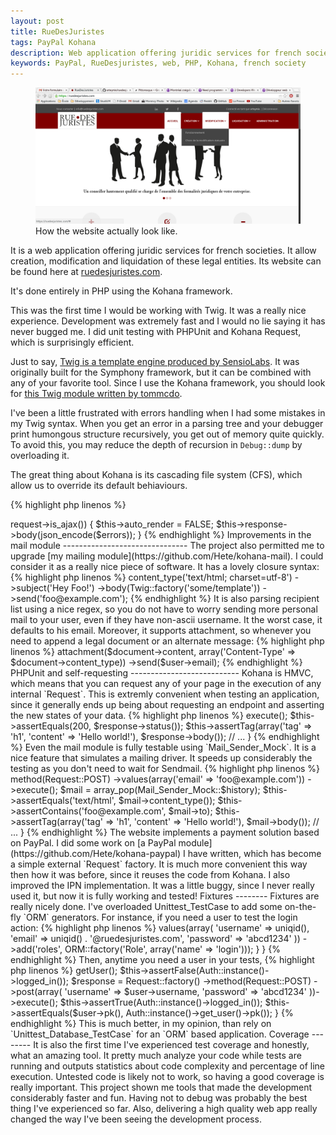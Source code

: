 ```yaml
---
layout: post
title: RueDesJuristes
tags: PayPal Kohana
description: Web application offering juridic services for french societies.
keywords: PayPal, RueDesjuristes, web, PHP, Kohana, french society
---
```


<figure class="thumbnail">
    <img class="img-responsive" src="/assets/img/ruedesjuristes.png"/>
    <figcaption class="caption">How the website actually look like.</figcaption>
</figure>

It is a web application offering juridic services for french societies. It allow
creation, modification and liquidation of these legal entities. Its website can
be found here at [ruedesjuristes.com](//ruedesjuristes.com).

It's done entirely in PHP using the Kohana framework.

This was the first time I would be working with Twig. It was a really nice
experience. Development was extremely fast and I would no lie saying it has
never bugged me. I did unit testing with PHPUnit and Kohana Request, which is
surprisingly efficient.

Just to say, [Twig is a template engine produced by SensioLabs](http://twig.sensiolabs.org).
It was originally built for the Symphony framework, but it can be combined with
any of your favorite tool. Since I use the Kohana framework, you should look for
[this Twig module written by tommcdo](https://github.com/tommcdo/kohana-twig).

I've been a little frustrated with errors handling when I had some mistakes in
my Twig syntax. When you get an error in a parsing tree and your debugger print
humongous structure recursively, you get out of memory quite quickly. To avoid
this, you may reduce the depth of recursion in `Debug::dump` by overloading
it.

The great thing about Kohana is its cascading file system (CFS), which allow us
to override its default behiaviours.

{% highlight php linenos %}
<?php

defined('SYSPATH') or die('No direct script access.');

class Debug extends Kohana_Debug {

    /**
     * Reducing the default $depth from 10 to 2 to avoid reaching memory limit.
     */
    public static function dump($value, $length = 128, $depth = 2) {

        return parent::dump($value, $length, $depth);
    }
}
{% endhighlight %}

If you work with light templates, you should be fine with the default depth. It
is something to consider only if you reach the memory limit.

[JSON](http://json.org) really saved me here! The website collects an big amount
of data to proceed the legal formalities. User have to submit forms with around
60 inputs. All the data are serialized once using `json_encode`. I used the
`ORM::filters` feature to serialize the data on need.

Form can also be submitted in ajax. To do so, you may use `Request::is_ajax`
and disable template rendering by setting `Request::$auto_render` to `FALSE`.
I usually encode `ORM_Validation_Exception` errors if anything
wrong happen: they are well structured and translated, so it becomes a charm to
map errors to input!

{% highlight php linenos %}
<?php

if ($this->request->is_ajax()) {

    $this->auto_render = FALSE;

    $this->response->body(json_encode($errors));
}
{% endhighlight %}

Improvements in the mail module
-------------------------------
The project also permitted me to upgrade
[my mailing module](https://github.com/Hete/kohana-mail). I could consider it as
a really nice piece of software. It has a lovely closure syntax:

{% highlight php linenos %}
<?php

Mailer::factory()
    ->content_type('text/html; charset=utf-8')
    ->subject('Hey Foo!')
    ->body(Twig::factory('some/template'))
    ->send('foo@example.com');
{% endhighlight %}

It is also parsing recipient list using a nice regex, so you do not have to
worry sending more personal mail to your user, even if they have non-ascii
username. It the worst case, it defaults to his email.

Moreover, it supports attachment, so whenever you need to append a legal
document or an alternate message:

{% highlight php linenos %}
<?php

Mailer::factory()
    ->attachment($document->content, array('Content-Type' => $document->content_type))
    ->send($user->email);
{% endhighlight %}

PHPUnit and self-requesting
---------------------------
Kohana is HMVC, which means that you can request any of your page in the
execution of any internal `Request`. This is extremly convenient when
testing an application, since it generally ends up being about requesting an
endpoint and asserting the new states of your data.

{% highlight php linenos %}
<?php

defined('SYSPATH') or die('No direct script access.');

class HomeTest extends Unittest_TestCase {

    public function testIndex() {

        $response = Request::factory('')->execute();

        $this->assertEquals(200, $response->status());
        $this->assertTag(array('tag' => 'h1', 'content' => 'Hello world!'), $response->body());
        // ...
}
{% endhighlight %}

Even the mail module is fully testable using `Mail_Sender_Mock`. It is a
nice feature that simulates a mailing driver. It speeds up considerably the
testing as you don't need to wait for Sendmail.

{% highlight php linenos %}
<?php

defined('SYSPATH') or die('No direct script access.');

class HomeTest extends Unittest_TestCase {

    public function testMail() {

        $response = Request::factory('mail')
            ->method(Request::POST)
            ->values(array('email' => 'foo@example.com'))
            ->execute();

        $mail = array_pop(Mail_Sender_Mock::$history);

        $this->assertEquals('text/html', $mail->content_type());
        $this->assertContains('foo@example.com', $mail->to);
        $this->assertTag(array('tag' => 'h1', 'content' => 'Hello world!'), $mail->body());
        // ...
}
{% endhighlight %}

The website implements a payment solution based on PayPal. I did some work on
[a PayPal module](https://github.com/Hete/kohana-paypal) I have written, which
has become a simple external `Request` factory. It is much more convenient
this way then how it was before, since it reuses the code from Kohana.

I also improved the IPN implementation. It was a little buggy, since I never
really used it, but now it is fully working and tested!

Fixtures
--------
Fixtures are really nicely done. I've overloaded Unittest_TestCase to add some
on-the-fly `ORM` generators. For instance, if you need a user to test the
login action:

{% highlight php linenos %}
<?php

defined('SYSPATH') or die('No direct script access.');

class Unittest_TestCase extends Kohana_Unittest_TestCase {

    public function getUser() {

        return ORM::factory('User')
            ->values(array(
                'username' => uniqid(),
                'email' => uniqid() . '@ruedesjuristes.com',
                'password' => 'abcd1234'
            ))
            ->add('roles', ORM::factory('Role', array('name' => 'login')));
    }
}
{% endhighlight %}

Then, anytime you need a user in your tests,

{% highlight php linenos %}
<?php

public function testLogin() {

    $user = $this->getUser();
    $this->assertFalse(Auth::instance()->logged_in());

    $response = Request::factory()
        ->method(Request::POST)
        ->post(array(
            'username' => $user->username,
            'password' => 'abcd1234'
        ))->execute();

    $this->assertTrue(Auth::instance()->logged_in());
    $this->assertEquals($user->pk(), Auth::instance()->get_user()->pk());
}
{% endhighlight %}

This is much better, in my opinion, than rely on `Unittest_Database_TestCase`
for an `ORM` based application.

Coverage
--------
It is also the first time I've experienced test coverage and honestly, what an
amazing tool. It pretty much analyze your code while tests are running and
outputs statistics about code complexity and percentage of line execution.
Untested code is likely not to work, so having a good coverage is really
important.

This project shown me tools that made the development considerably faster and
fun. Having not to debug was probably the best thing I've experienced so far.
Also, delivering a high quality web app really changed the way I've been seeing
the development process.
